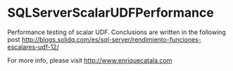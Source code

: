 # SQLServerScalarUDFPerformance
Performance testing of scalar UDF. 
Conclusions are written in the following post http://blogs.solidq.com/es/sql-server/rendimiento-funciones-escalares-udf-12/

For more info, please visit http://www.enriquecatala.com
